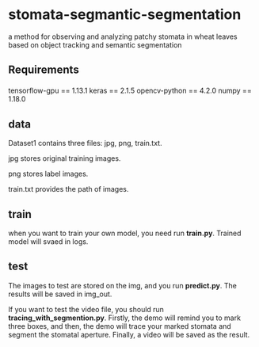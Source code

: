 # stomata-segmantic-segmentation
a method for observing and analyzing patchy stomata in wheat leaves based on object tracking and semantic segmentation

## Requirements<p>
tensorflow-gpu == 1.13.1 keras == 2.1.5 opencv-python == 4.2.0 numpy == 1.18.0<p>
  
## data
Dataset1 contains three files: jpg, png, train.txt.<p>
  jpg stores original training images.<p>
  png stores label images.<p>
  train.txt provides the path of images.<p>
  
## train
when you want to train your own model, you need run **train.py**. Trained model will svaed in logs.

## test
The images to test are stored on the img, and you run **predict.py**. The results will be saved in img_out.<p>
  
If you want to test the video file, you should run **tracing_with_segmention.py**. Firstly, the demo will remind you to mark three boxes, and then, the demo will trace your marked stomata and segment the stomatal aperture. Finally, a video will be saved as the result.

